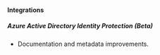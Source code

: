 
#### Integrations
##### Azure Active Directory Identity Protection (Beta)
- Documentation and metadata improvements.